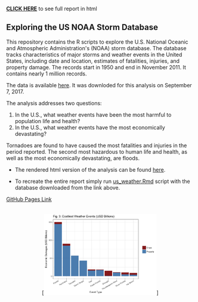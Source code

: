 [**CLICK HERE**](https://reyvaz.github.io/NOAA-Database-Analysis/us_weather.html)
to see full report in html

## Exploring the US NOAA Storm Database

This repository contains the R scripts to explore the U.S. National Oceanic and 
Atmospheric Administration's (NOAA) storm database. The database tracks 
characteristics of major storms and weather events in the United States, 
including date and location, estimates of fatalities, injuries, and property 
damage. The records start in 1950 and end in November 2011. It contains 
nearly 1 million records.   

The data is available 
[here](https://d396qusza40orc.cloudfront.net/repdata%2Fdata%2FStormData.csv.bz2). 
It was downloded for this analysis on September 7, 2017. 

The analysis addresses two questions:

1. In the U.S., what weather events have been the most harmful to population 
life and health?  
2. In the U.S., what weather events have the most economically devastating?  

Tornadoes are found to have caused the most fatalities and injuries in the 
period reported. The second most hazardous to human life and health, as well as
the most economically devastating, are floods. 

* The rendered html version of the analysis can be found [here](https://reyvaz.github.io/NOAA-Database-Analysis/us_weather.html).   

* To recreate the entire report simply run [us_weather.Rmd](us_weather.Rmd) 
script with the database downloaded from the link above. 

[GitHub Pages Link](https://reyvaz.github.io/NOAA-Database-Analysis/)  
<br>

<center>
[<img src="us_weather_files/figure-html/Damages4-1.png" alt="Drawing" style="width: 60%;"/>]
</center>
<br>